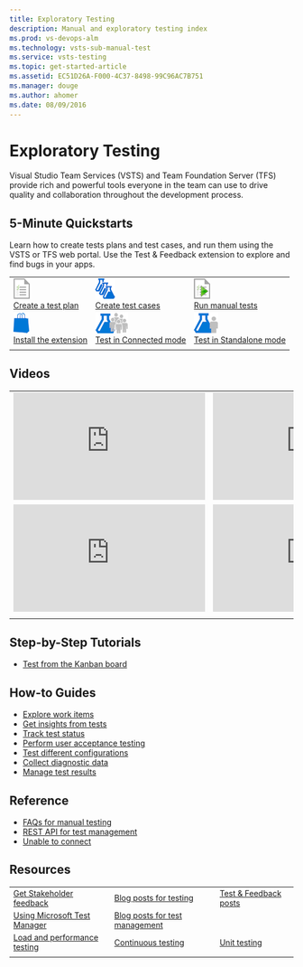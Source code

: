```yaml
---
title: Exploratory Testing
description: Manual and exploratory testing index
ms.prod: vs-devops-alm
ms.technology: vsts-sub-manual-test
ms.service: vsts-testing
ms.topic: get-started-article
ms.assetid: EC51D26A-F000-4C37-8498-99C96AC7B751
ms.manager: douge
ms.author: ahomer
ms.date: 08/09/2016
---
```


# Exploratory Testing

Visual Studio Team Services (VSTS) and Team Foundation Server (TFS) provide rich and powerful
tools everyone in the team can use to drive quality and collaboration throughout the development process.

## 5-Minute Quickstarts

Learn how to create tests plans and test cases, and run them using the VSTS or TFS web portal.
Use the Test &amp; Feedback extension to explore and find bugs in your apps. 

| | | |
| --- | --- | --- |
| ![icon](_img/testplan-icon.png)<br />[Create a test plan](getting-started/create-a-test-plan.md) | ![icon](_img/testcases-icon.png)<br />[Create test cases](getting-started/create-test-cases.md) | ![icon](_img/runtests2-icon.png)<br />[Run manual tests](getting-started/run-manual-tests.md) |
| ![icon](_img/marketplace-icon.png)<br />[Install the extension](getting-started/perform-exploratory-tests.md) | ![icon](_img/connectedmode-icon.png)<br />[Test in Connected mode](connected-mode-exploratory-testing.md) | ![icon](_img/standalonemode-icon.png)<br />[Test in Standalone mode](standalone-mode-exploratory-testing.md) |
| | | |

## Videos

| | |
| --- | --- |
| <iframe src="https://channel9.msdn.com/Events/Connect/2016/193/player" width="340" height="190" allowFullScreen="true" frameBorder="0"></iframe> | <iframe src="https://channel9.msdn.com/Series/Visual-Studio-ALM-Rangers-Demos/VS-Team-Services-Test-Case-Explorer-v2/player" width="340" height="190" allowFullScreen="true" frameBorder="0"></iframe> |
| <iframe src="https://channel9.msdn.com/Series/Test-Tools-in-Visual-Studio/IntroducingTestFeedbackextension/player" width="340" height="190" allowFullScreen frameBorder="0"></iframe> | <iframe src="https://channel9.msdn.com/Events/Connect/2016/194/player" width="340" height="190" allowFullScreen="true" frameBorder="0"></iframe> |
| | |

## Step-by-Step Tutorials

* [Test from the Kanban board](../work/kanban/add-run-update-tests.md?toc=/vsts/manual-test/toc.json&bc=/vsts/manual-test/breadcrumb/toc.json)

## How-to Guides

* [Explore work items](explore-workitems-exploratory-testing.md)
* [Get insights from tests](insights-exploratory-testing.md)
* [Track test status](getting-started/track-test-status.md)
* [Perform user acceptance testing](getting-started/user-acceptance-testing.md)
* [Test different configurations](test-different-configurations.md)
* [Collect diagnostic data](collect-diagnostic-data.md)
* [Manage test results](getting-started/how-long-to-keep-test-results.md)

## Reference

* [FAQs for manual testing](reference-qa.md)
* [REST API for test management](../integrate/index.md)
* [Unable to connect](../work/reference/error/tf31002-unable-connect-tfs.md?toc=/vsts/manual-test/toc.json&bc=/vsts/manual-test/breadcrumb/toc.json)

## Resources

| | | |
| --- | --- | --- |
| [Get Stakeholder feedback](../collaborate/feedback/index.md) | [Blog posts for testing](https://blogs.msdn.microsoft.com/visualstudioalm/tag/testing/) | [Test & Feedback posts](https://social.msdn.microsoft.com/Search/en-US?query=test%20%26%20feedback%20extension&beta=0&rn=Microsoft+Application+Lifecycle+Management&rq=site:https://blogs.msdn.microsoft.com/visualstudioalm&ac=4) |
| [Using Microsoft Test Manager](https://msdn.microsoft.com/en-us/library/jj635157.aspx) | [Blog posts for test management](https://blogs.msdn.microsoft.com/devops/?s=test+management) | |
| [Load and performance testing](../load-test/index.md) | [Continuous testing](../build-release/test/index.md) | [Unit testing](https://docs.microsoft.com/visualstudio/test/developer-testing-scenarios) |
| | | |
